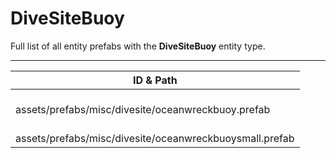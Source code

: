 # DiveSiteBuoy
Full list of all <Badge type="warning" text="2"/> entity prefabs with the **DiveSiteBuoy** entity type.

---
| ID & Path |
| --- |
| <a href="#2825845166"><Badge id="2825845166" type="tip" text="#"/></a> <Badge type="tip" text="2825845166"/> <br> assets/prefabs/misc/divesite/oceanwreckbuoy.prefab |
| <a href="#702334137"><Badge id="702334137" type="tip" text="#"/></a> <Badge type="tip" text="702334137"/> <br> assets/prefabs/misc/divesite/oceanwreckbuoysmall.prefab |
